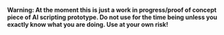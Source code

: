 **Warning: At the moment this is just a work in progress/proof of concept piece of AI scripting prototype. Do not use for the time being unless you exactly know what you are doing. Use at your own risk!**
